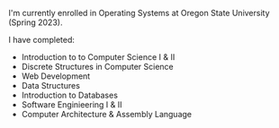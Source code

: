 I'm currently enrolled in Operating Systems at Oregon State University (Spring 2023).

I have completed:

- Introduction to to Computer Science I & II
- Discrete Structures in Computer Science
- Web Development
- Data Structures
- Introduction to Databases
- Software Enginieering I & II
- Computer Architecture & Assembly Language


<!--
**georgepence/georgepence** is a ✨ _special_ ✨ repository because its `README.md` (this file) appears on your GitHub profile.

Here are some ideas to get you started:

- 🔭 I’m currently working on ...
- 🌱 I’m currently learning ...
- 👯 I’m looking to collaborate on ...
- 🤔 I’m looking for help with ...
- 💬 Ask me about ...
- 📫 How to reach me: ...
- 😄 Pronouns: ...
- ⚡ Fun fact: ...
-->
